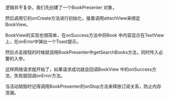 逻辑并不复杂，我们先创建了一个BookPresenter 对象，

然后调用它的onCreate方法进行初始化，接着调用attachView来绑定BookView。

BookView的实现也很简单，在onSuccess方法中将Book 中内容显示在TextView上，在onError中弹出一个Toast提示。

然后点击按钮的时候就调用BookPresenter中getSearchBooks方法，同时传入必要的入参。

这样网络请求就开始了，如果请求成功就会回调BookView 中的onSuccess方法，失败就回调onError方法。

当活动销毁时记得调用BookPresenter的onStop方法来释放订阅关系，防止内存泄漏。

